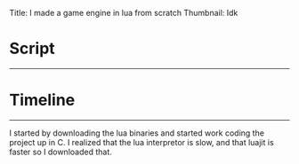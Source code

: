 Title: I made a game engine in lua from scratch
Thumbnail: Idk
# Script
---

# Timeline
---
I started by downloading the lua binaries and started work coding the project up in C.
I realized that the lua interpretor is slow, and that luajit is faster so I downloaded that.
